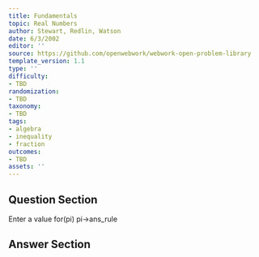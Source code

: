 ```yaml
---
title: Fundamentals
topic: Real Numbers
author: Stewart, Redlin, Watson
date: 6/3/2002
editor: ''
source: https://github.com/openwebwork/webwork-open-problem-library
template_version: 1.1
type: ''
difficulty:
- TBD
randomization:
- TBD
taxonomy:
- TBD
tags:
- algebra
- inequality
- fraction
outcomes:
- TBD
assets: ''
---
```


## Question Section 

Enter a value for(pi)
pi->ans_rule



## Answer Section

